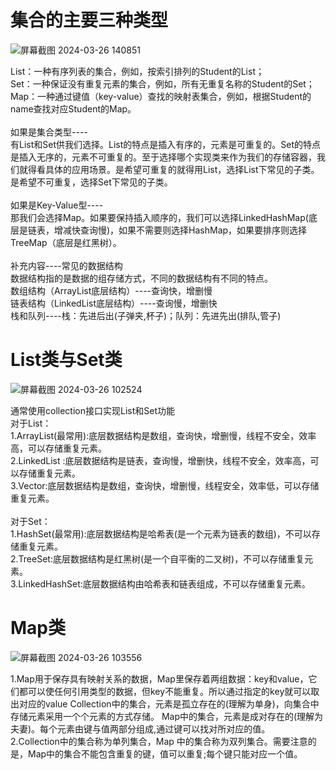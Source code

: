 <h1>集合的主要三种类型</h1>

![屏幕截图 2024-03-26 140851](https://github.com/WarlockW/JavaSE_Daily_Learning/assets/64346345/95551ae4-3e15-44b4-beb3-9f34a4db9dd5)

List：一种有序列表的集合，例如，按索引排列的Student的List；<br>
Set：一种保证没有重复元素的集合，例如，所有无重复名称的Student的Set；<br>
Map：一种通过键值（key-value）查找的映射表集合，例如，根据Student的name查找对应Student的Map。<br>
<br>
如果是集合类型----<br>
有List和Set供我们选择。List的特点是插入有序的，元素是可重复的。Set的特点是插入无序的，元素不可重复的。至于选择哪个实现类来作为我们的存储容器，我们就得看具体的应用场景。是希望可重复的就得用List，选择List下常见的子类。是希望不可重复，选择Set下常见的子类。<br>
<br>
如果是Key-Value型----<br>
那我们会选择Map。如果要保持插入顺序的，我们可以选择LinkedHashMap(底层是链表，增减快查询慢)，如果不需要则选择HashMap，如果要排序则选择TreeMap（底层是红黑树）。<br>
<br>
补充内容----常见的数据结构<br>
数据结构指的是数据的组存储方式，不同的数据结构有不同的特点。<br>
数组结构（ArrayList底层结构）----查询快，增删慢<br>
链表结构（LinkedList底层结构）----查询慢，增删快<br>
栈和队列----栈：先进后出(子弹夹,杯子)；队列：先进先出(排队,管子)<br>

<h1>List类与Set类</h1>

![屏幕截图 2024-03-26 102524](https://github.com/WarlockW/JavaSE_Daily_Learning/assets/64346345/08b819cc-c2c7-4fc4-8c77-8279eb4601ab)

通常使用collection接口实现List和Set功能 <br>
对于List：<br>
1.ArrayList(最常用):底层数据结构是数组，查询快，增删慢，线程不安全，效率高，可以存储重复元素。<br>
2.LinkedList :底层数据结构是链表，查询慢，增删快，线程不安全，效率高，可以存储重复元素。<br>
3.Vector:底层数据结构是数组，查询快，增删慢，线程安全，效率低，可以存储重复元素。<br>
<br>
对于Set：<br>
1.HashSet(最常用):底层数据结构是哈希表(是一个元素为链表的数组)，不可以存储重复元素。<br>
2.TreeSet:底层数据结构是红黑树(是一个自平衡的二叉树)，不可以存储重复元素。<br>
3.LinkedHashSet:底层数据结构由哈希表和链表组成，不可以存储重复元素。<br>



<h1>Map类</h1>

![屏幕截图 2024-03-26 103556](https://github.com/WarlockW/JavaSE_Daily_Learning/assets/64346345/a20ff237-b6ac-40c0-aafd-2f2ab38956c4)

1.Map用于保存具有映射关系的数据，Map里保存着两组数据：key和value，它们都可以使任何引用类型的数据，但key不能重复。所以通过指定的key就可以取出对应的value
Collection中的集合，元素是孤立存在的(理解为单身)，向集合中存储元素采用一个个元素的方式存储。 Map中的集合，元素是成对存在的(理解为夫妻)。每个元素由键与值两部分组成,通过键可以找对所对应的值。<br>
2.Collection中的集合称为单列集合，Map 中的集合称为双列集合。需要注意的是，Map中的集合不能包含重复的键，值可以重复;每个键只能对应一个值。<br>
